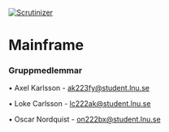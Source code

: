 [![Scrutinizer](https://img.shields.io/scrutinizer/g/filp/whoops.svg?maxAge=2592000)]()

# Mainframe


### Gruppmedlemmar

• Axel Karlsson - ak223fy@student.lnu.se

• Loke Carlsson - lc222ak@student.lnu.se

• Oscar Nordquist - on222bx@student.lnu.se
